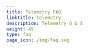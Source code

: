 ```yaml
---
title: Telemetry FAQ
linktitle: Telemetry
description: Telemetry Q & A
weight: 45
type: faq
page_icon: /img/faq.svg
---
```

